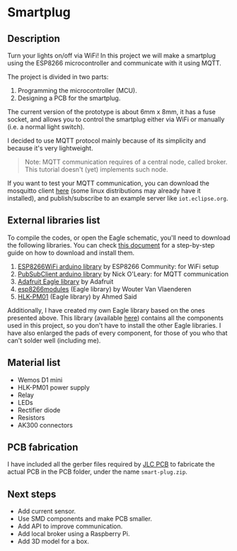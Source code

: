 # Smartplug
## Description
Turn your lights on/off via WiFi! In this project we will make a smartplug using the ESP8266 microcontroller and communicate with it using MQTT.

The project is divided in two parts:
1. Programming the microcontroller (MCU).
2. Designing a PCB for the smartplug.

The current version of the prototype is about 6mm x 8mm, it has a fuse socket, and allows you to control the smartplug either via WiFi or manually (i.e. a normal light switch).

I decided to use MQTT protocol mainly because of its simplicity and because it's very lightweight. 

> Note: MQTT communication requires of a central node, called broker. This tutorial doesn't (yet) implements such node.

If you want to test your MQTT communication, you can download the mosquitto client [here](https://mosquitto.org/download/) (some linux distributions may already have it installed), and publish/subscribe to an example server like ``iot.eclipse.org``.

## External libraries list
To compile the codes, or open the Eagle schematic, you'll need to download the following libraries. You can check [this document](./LIBRARIES_GUIDE.md) for a step-by-step guide on how to download and install them.

1. [ESP8266WiFi arduino library](https://github.com/esp8266/Arduino) by ESP8266 Community: for WiFi setup
2. [PubSubClient arduino library](https://github.com/knolleary/pubsubclient) by Nick O'Leary: for MQTT communication
3. [Adafruit Eagle library](https://github.com/adafruit/Adafruit-Eagle-Library) by Adafruit
4. [esp8266modules](https://github.com/wvanvlaenderen/ESP8266-Eagle_Library) (Eagle library) by Wouter Van Vlaenderen
5. [HLK-PM01](https://github.com/AhmedSaid/EAGLELibraries) (Eagle library) by Ahmed Said

Additionally, I have created my own Eagle library based on the ones presented above. This library (available [here](./PCB/smartplug-components.lbr)) contains all the components used in this project, so you don't have to install the other Eagle libraries. I have also enlarged the pads of every component, for those of you who that can't solder well (including me).

## Material list
* Wemos D1 mini
* HLK-PM01 power supply
* Relay
* LEDs
* Rectifier diode
* Resistors
* AK300 connectors

## PCB fabrication
I have included all the gerber files required by [JLC PCB](www.jlcpcb.com) to fabricate the actual PCB in the PCB folder, under the name `smart-plug.zip`.

## Next steps
* Add current sensor.
* Use SMD components and make PCB smaller.
* Add API to improve communication.
* Add local broker using a Raspberry Pi.
* Add 3D model for a box.
